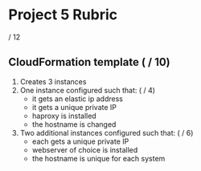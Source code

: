 # Project 5 Rubric

/ 12

## CloudFormation template ( / 10)

1. Creates 3 instances
2. One instance configured such that: ( / 4)
   - it gets an elastic ip address
   - it gets a unique private IP
   - haproxy is installed
   - the hostname is changed
3. Two additional instances configured such that: ( / 6)
   - each gets a unique private IP
   - webserver of choice is installed
   - the hostname is unique for each system
